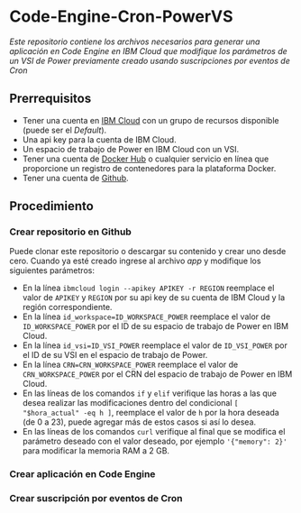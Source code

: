 # Code-Engine-Cron-PowerVS
_Este repositorio contiene los archivos necesarios para generar una aplicación en Code Engine en IBM Cloud que modifique los parámetros de un VSI de Power previamente creado usando suscripciones por eventos de Cron_

## Prerrequisitos
 - Tener una cuenta en [IBM Cloud](https://cloud.ibm.com/) con un grupo de recursos disponible (puede ser el _Default_).
 - Una api key para la cuenta de IBM Cloud.
 - Un espacio de trabajo de Power en IBM Cloud con un VSI.
 - Tener una cuenta de [Docker Hub](https://hub.docker.com/) o cualquier servicio en línea que proporcione un registro de contenedores para la plataforma Docker.
 - Tener una cuenta de [Github](https://github.com).

## Procedimiento
### Crear repositorio en Github
Puede clonar este repositorio o descargar su contenido y crear uno desde cero. Cuando ya esté creado ingrese al archivo _app_ y modifique los siguientes parámetros:
 - En la línea ```ibmcloud login --apikey APIKEY -r REGION``` reemplace el valor de ```APIKEY``` y ```REGION``` por su api key de su cuenta de IBM Cloud y la región correspondiente.
 - En la línea ```id_workspace=ID_WORKSPACE_POWER``` reemplace el valor de ```ID_WORKSPACE_POWER``` por el ID de su espacio de trabajo de Power en IBM Cloud.
 - En la línea ```id_vsi=ID_VSI_POWER``` reemplace el valor de ```ID_VSI_POWER``` por el ID de su VSI en el espacio de trabajo de Power.
 - En la línea ```CRN=CRN_WORKSPACE_POWER``` reemplace el valor de ```CRN_WORKSPACE_POWER``` por el CRN del espacio de trabajo de Power en IBM Cloud.
 - En las líneas de los comandos ```if``` y ```elif``` verifique las horas a las que desea realizar las modificaciones dentro del condicional ```[ "$hora_actual" -eq h ]```, reemplace el valor de ```h``` por la hora deseada (de 0 a 23), puede agregar más de estos casos si así lo desea.
 - En las líneas de los comandos ```curl``` verifique al final que se modifica el parámetro deseado con el valor deseado, por ejemplo ```'{"memory": 2}'``` para modificar la memoria RAM a 2 GB.

### Crear aplicación en Code Engine

### Crear suscripción por eventos de Cron
